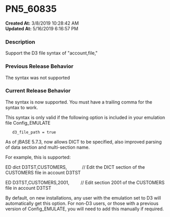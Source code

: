 # PN5_60835

**Created At:** 3/8/2019 10:28:42 AM  
**Updated At:** 5/16/2019 6:16:57 PM  


### Description

Support the D3 file syntax of "account,file,"



### Previous Release Behavior

The syntax was not supported



### Current Release Behavior

The syntax is now supported. You must have a trailing comma for the syntax to work.

This syntax is only valid if the following option is included in your emulation file Config\_EMULATE

```
   d3_file_path = true
```



As of jBASE 5.7.3, now allows DICT to be specified, also improved parsing of data section and multi-section name.

For example, this is supported:

ED dict D3TST,CUSTOMERS,            // Edit the DICT section of the CUSTOMERS file in account D3TST

ED D3TST,CUSTOMERS,2001,         // Edit section 2001 of the CUSTOMERS file in account D3TST



By default, on new installations, any user with the emulation set to D3 will automatically get this option. For non-D3 users, or those with a previous version of Config\_EMULATE, you will need to add this manually if required.
